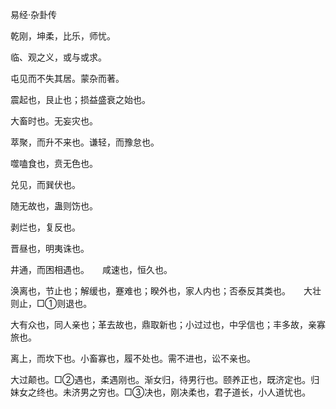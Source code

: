 易经·杂卦传

乾刚，坤柔，比乐，师忧。

临、观之义，或与或求。

屯见而不失其居。蒙杂而著。

震起也，艮止也；损益盛衰之始也。

大畜时也。无妄灾也。

萃聚，而升不来也。谦轻，而豫怠也。

噬嗑食也，贲无色也。

兑见，而巽伏也。

随无故也，蛊则饬也。

剥烂也，复反也。

晋昼也，明夷诛也。

井通，而困相遇也。　　咸速也，恒久也。

涣离也，节止也；解缓也，蹇难也；睽外也，家人内也；否泰反其类也。　　大壮则止，□①则退也。

大有众也，同人亲也；革去故也，鼎取新也；小过过也，中孚信也；丰多故，亲寡旅也。

离上，而坎下也。小畜寡也，履不处也。需不进也，讼不亲也。

大过颠也。□②遇也，柔遇刚也。渐女归，待男行也。颐养正也，既济定也。归妹女之终也。未济男之穷也。□③决也，刚决柔也，君子道长，小人道忧也。

